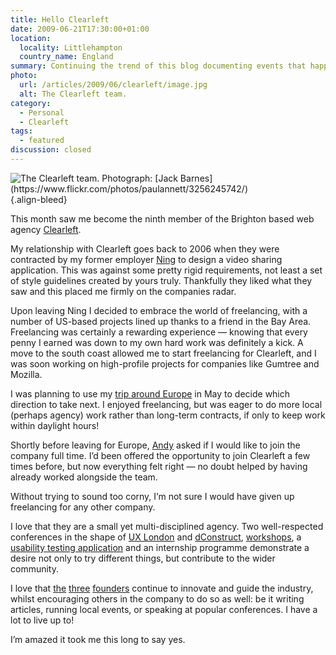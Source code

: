 ```yaml
---
title: Hello Clearleft
date: 2009-06-21T17:30:00+01:00
location:
  locality: Littlehampton
  country_name: England
summary: Continuing the trend of this blog documenting events that happened several weeks ago, this month saw me become the ninth member of the Brighton based web agency Clearleft.
photo:
  url: /articles/2009/06/clearleft/image.jpg
  alt: The Clearleft team.
category:
  - Personal
  - Clearleft
tags:
  - featured
discussion: closed
---
```

![](image.jpg 'The Clearleft team. Photograph: [Jack Barnes](https://www.flickr.com/photos/paulannett/3256245742/)')
{.align-bleed}

This month saw me become the ninth member of the Brighton based web agency [Clearleft][1].

My relationship with Clearleft goes back to 2006 when they were contracted by my former employer [Ning][2] to design a video sharing application. This was against some pretty rigid requirements, not least a set of style guidelines created by yours truly. Thankfully they liked what they saw and this placed me firmly on the companies radar.

Upon leaving Ning I decided to embrace the world of freelancing, with a number of US-based projects lined up thanks to a friend in the Bay Area. Freelancing was certainly a rewarding experience — knowing that every penny I earned was down to my own hard work was definitely a kick. A move to the south coast allowed me to start freelancing for Clearleft, and I was soon working on high-profile projects for companies like Gumtree and Mozilla.

I was planning to use my [trip around Europe][3] in May to decide which direction to take next. I enjoyed freelancing, but was eager to do more local (perhaps agency) work rather than long-term contracts, if only to keep work within daylight hours!

Shortly before leaving for Europe, [Andy][4] asked if I would like to join the company full time. I’d been offered the opportunity to join Clearleft a few times before, but now everything felt right — no doubt helped by having already worked alongside the team.

Without trying to sound too corny, I’m not sure I would have given up freelancing for any other company.

I love that they are a small yet multi-disciplined agency. Two well-respected conferences in the shape of [UX London][5] and [dConstruct][6], [workshops][7], a [usability testing application][8] and an internship programme demonstrate a desire not only to try different things, but contribute to the wider community.

I love that [the][4] [three][9] [founders][10] continue to innovate and guide the industry, whilst encouraging others in the company to do so as well: be it writing articles, running local events, or speaking at popular conferences. I have a lot to live up to!

I’m amazed it took me this long to say yes.

[1]: https://clearleft.com/
[2]: http://ning.com/
[3]: /2009/05/a_european_adventure
[4]: http://andybudd.com/
[5]: http://uxlondon.com/
[6]: http://dconstruct.org/
[7]: https://clearleft.com/does/teach/
[8]: http://silverbackapp.com/
[9]: https://adactio.com/
[10]: http://clagnut.com/
